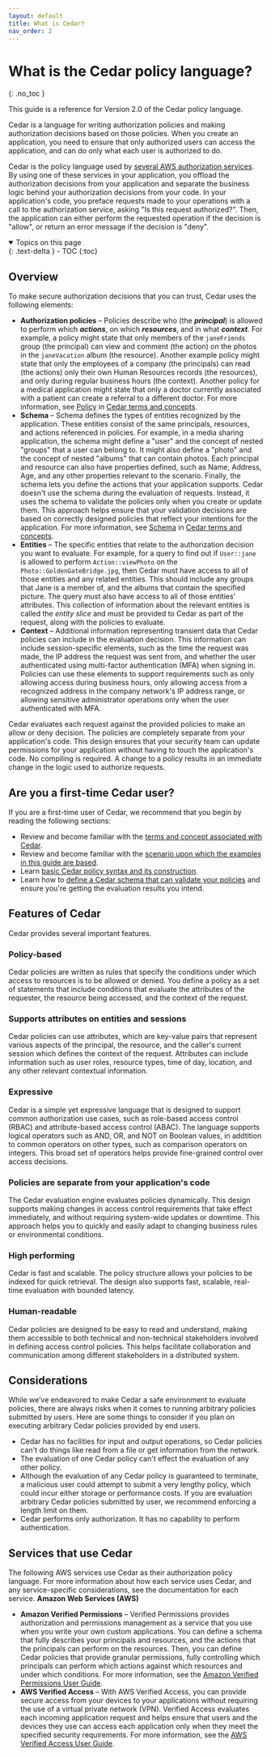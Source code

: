 ```yaml
---
layout: default
title: What is Cedar?
nav_order: 2
---
```


# What is the Cedar policy language?<a name="what-is-cedar"></a>
{: .no_toc }

This guide is a reference for Version 2.0 of the Cedar policy language.

Cedar is a language for writing authorization policies and making authorization decisions based on those policies. When you create an application, you need to ensure that only authorized users can access the application, and can do only what each user is authorized to do.

Cedar is the policy language used by [several AWS authorization services](#related-services). By using one of these services in your application, you offload the authorization decisions from your application and separate the business logic behind your authorization decisions from your code. In your application's code, you preface requests made to your operations with a call to the authorization service, asking "Is this request authorized?". Then, the application can either perform the requested operation if the decision is "allow", or return an error message if the decision is "deny".

<details open markdown="block">
  <summary>
    Topics on this page
  </summary>
  {: .text-delta }
- TOC
{:toc}
</details>

## Overview<a name="cedar-overview"></a>

To make secure authorization decisions that you can trust, Cedar uses the following elements:
+ **Authorization policies** – Policies describe who \(the ***principal***\) is allowed to perform which ***actions***, on which ***resources***, and in what ***context***. For example, a policy might state that only members of the `janeFriends` group \(the principal\) can view and comment \(the action\) on the photos in the `janeVacation` album \(the resource\). Another example policy might state that only the employees of a company \(the principals\) can read \(the actions\) only their own Human Resources records \(the resources\), and only during regular business hours \(the context\). Another policy for a medical application might state that only a doctor currently associated with a patient can create a referral to a different doctor. For more information, see [Policy](terminology.md#term-policy) in [Cedar terms and concepts](terminology.md).
+ **Schema** – Schema defines the types of entities recognized by the application. These entities consist of the same principals, resources, and actions referenced in policies. For example, in a media sharing application, the schema might define a "user" and the concept of nested "groups" that a user can belong to. It might also define a "photo" and the concept of nested "albums" that can contain photos. Each principal and resource can also have properties defined, such as Name, Address, Age, and any other properties relevant to the scenario. Finally, the schema lets you define the actions that your application supports. Cedar doesn't use the schema during the evaluation of requests. Instead, it uses the schema to validate the policies only when you create or update them. This approach helps ensure that your validation decisions are based on correctly designed policies that reflect your intentions for the application. For more information, see [Schema](terminology.md#term-schema) in [Cedar terms and concepts](terminology.md).
+ **Entities** – The specific entities that relate to the authorization decision you want to evaluate. For example, for a query to find out if `User::jane` is allowed to perform `Action::viewPhoto` on the `Photo::GoldenGateBridge.jpg`, then Cedar must have access to all of those entities and any related entities. This should include any groups that Jane is a member of, and the albums that contain the specified picture. The query must also have access to all of those entities' attributes. This collection of information about the relevant entities is called the *entity slice* and must be provided to Cedar as part of the request, along with the policies to evaluate.
+ **Context** – Additional information representing transient data that Cedar policies can include in the evaluation decision. This information can include session-specific elements, such as the time the request was made, the IP address the request was sent from, and whether the user authenticated using multi-factor authentication \(MFA\) when signing in. Policies can use these elements to support requirements such as only allowing access during business hours, only allowing access from a recognized address in the company network's IP address range, or allowing sensitive administrator operations only when the user authenticated with MFA.

Cedar evaluates each request against the provided policies to make an allow or deny decision. The policies are completely separate from your application's code. This design ensures that your security team can update permissions for your application without having to touch the application's code. No compiling is required. A change to a policy results in an immediate change in the logic used to authorize requests. 

## Are you a first-time Cedar user?<a name="first-time-user"></a>

If you are a first-time user of Cedar, we recommend that you begin by reading the following sections:
+ Review and become familiar with the [terms and concept associated with Cedar](terminology.md).
+ Review and become familiar with the [scenario upon which the examples in this guide are based](scenario.md).
+ Learn [basic Cedar policy syntax and its construction](syntax-policy.md).
+ Learn how to [define a Cedar schema that can validate your policies](schema.md) and ensure you're getting the evaluation results you intend.

## Features of Cedar<a name="feature-overview"></a>

Cedar provides several important features.

### Policy-based<a name="policy-based"></a>

Cedar policies are written as rules that specify the conditions under which access to resources is to be allowed or denied. You define a policy as a set of statements that include conditions that evaluate the attributes of the requester, the resource being accessed, and the context of the request.

### Supports attributes on entities and sessions <a name="attribute-based"></a>

Cedar policies can use attributes, which are key-value pairs that represent various aspects of the principal, the resource, and the caller's current session which defines the context of the request. Attributes can include information such as user roles, resource types, time of day, location, and any other relevant contextual information.

### Expressive<a name="feature-expressive"></a>

Cedar is a simple yet expressive language that is designed to support common authorization use cases, such as role-based access control \(RBAC\) and attribute-based access control \(ABAC\). The language supports logical operators such as AND, OR, and NOT on Boolean values, in addtition to common operators on other types, such as comparison operators on integers. This broad set of operators helps provide fine-grained control over access decisions.

### Policies are separate from your application's code<a name="feature-dynamic"></a>

The Cedar evaluation engine evaluates policies dynamically. This design supports making changes in access control requirements that take effect immediately, and without requiring system-wide updates or downtime. This approach helps you to quickly and easily adapt to changing business rules or environmental conditions.

### High performing<a name="feature-performant"></a>

Cedar is fast and scalable. The policy structure allows your policies to be indexed for quick retrieval. The design also supports fast, scalable, real-time evaluation with bounded latency.

### Human-readable<a name="feature-readable"></a>

Cedar policies are designed to be easy to read and understand, making them accessible to both technical and non-technical stakeholders involved in defining access control policies. This helps facilitate collaboration and communication among different stakeholders in a distributed system.

## Considerations

While we’ve endeavored to make Cedar a safe environment to evaluate policies, there are always risks when it comes to running arbitrary policies submitted by users. Here are some things to consider if you plan on executing arbitrary Cedar policies provided by end users.

+ Cedar has no facilities for input and output operations, so Cedar policies can't do things like read from a file or get information from the network.
+ The evaluation of one Cedar policy can't effect the evaluation of any other policy.
+ Although the evaluation of any Cedar policy is guaranteed to terminate, a malicious user could attempt to submit a very lengthy policy, which could incur either storage or performance costs. If you are evaluation arbitrary Cedar policies submitted by user, we recommend enforcing a length limit on them.
+ Cedar performs only authorization. It has no capability to perform authentication.

## Services that use Cedar<a name="related-services"></a>

The following AWS services use Cedar as their authorization policy language. For more information about how each service uses Cedar, and any service-specific considerations, see the documentation for each service.
**Amazon Web Services \(AWS\)**
+ **Amazon Verified Permissions** – Verified Permissions provides authorization and permissions management as a service that you use when you write your own custom applications. You can define a schema that fully describes your principals and resources, and the actions that the principals can perform on the resources. Then, you can define Cedar policies that provide granular permissions, fully controlling which principals can perform which actions against which resources and under which conditions. For more information, see the [Amazon Verified Permissions User Guide](https://docs.aws.amazon.com/verified-permissions/latest/userguide/).
+ **AWS Verified Access** – With AWS Verified Access, you can provide secure access from your devices to your applications without requiring the use of a virtual private network \(VPN\). Verified Access evaluates each incoming application request and helps ensure that users and the devices they use can access each application only when they meet the specified security requirements. For more information, see the [AWS Verified Access User Guide](https://docs.aws.amazon.com/verified-access/latest/ug/).
